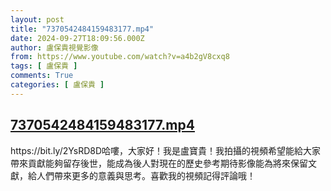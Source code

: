 ```yaml
---
layout: post
title: "7370542484159483177.mp4"
date: 2024-09-27T18:09:56.000Z
author: 盧保貴視覺影像
from: https://www.youtube.com/watch?v=a4b2gV8cxq8
tags: [ 盧保貴 ]
comments: True
categories: [ 盧保貴 ]
---
```

<!--1727460596000-->
[7370542484159483177.mp4](https://www.youtube.com/watch?v=a4b2gV8cxq8)
------

<div>
https://bit.ly/2YsRD8D哈嘍，大家好！我是盧寶貴！我拍攝的視頻希望能給大家帶來貢獻能夠留存後世，能成為後人對現在的歷史參考期待影像能為將來保留文獻，給人們帶來更多的意義與思考。喜歡我的視頻記得評論哦！
</div>
